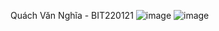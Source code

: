 Quách Văn Nghĩa - BIT220121 
![image](https://github.com/user-attachments/assets/781170d6-ab0f-4cf6-82b3-6eaecfcea003)
![image](https://github.com/user-attachments/assets/bfe8ada8-7566-4468-94ef-77ebb85cba6d)
